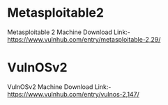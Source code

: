 # Metasploitable2

Metasploitable 2 Machine Download Link:- https://www.vulnhub.com/entry/metasploitable-2,29/

# VulnOSv2

VulnOSv2 Machine Download Link:- https://www.vulnhub.com/entry/vulnos-2,147/
